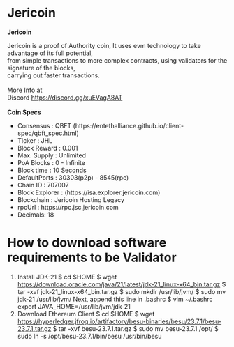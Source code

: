 # Jericoin
<strong>Jericoin </strong>

Jericoin is a proof of Authority coin, It uses evm technology to take advantage of its full potential,<br>
from simple transactions to more complex contracts, using validators for the signature of the blocks,<br>
carrying out faster transactions.<br>
<br>More Info at <br>
Discord https://discord.gg/xuEVagA8AT
<br><br><strong> Coin Specs </strong>

<ul>
  <li>Consensus : QBFT (https://entethalliance.github.io/client-spec/qbft_spec.html)</li>
  <li>Ticker : JHL
  <li>Block Reward : 0.001</li>
  <li>Max. Supply : Unlimited</li>
  <li>PoA Blocks : 0 - Infinite</li>
  <li>Block time : 10 Seconds</li>
  <li>DefaultPorts : 30303(p2p) - 8545(rpc)</li>
  <li>Chain ID : 707007</li>
  <li>Block Explorer : (https://isa.explorer.jericoin.com)</li>
  <li>Blockchain : Jericoin Hosting Legacy
  <li>rpcUrl : https://rpc.jsc.jericoin.com</li>
  <li>Decimals: 18</li>
 </ul>
  
# How to download software requirements to be Validator
1. Install JDK-21
  $ cd $HOME
  $ wget https://download.oracle.com/java/21/latest/jdk-21_linux-x64_bin.tar.gz
  $ tar -xvf jdk-21_linux-x64_bin.tar.gz
  $ sudo mkdir /usr/lib/jvm/
  $ sudo mv jdk-21 /usr/lib/jvm/
  Next, append this line in .bashrc
  $  vim ~/.bashrc
      export JAVA_HOME=/usr/lib/jvm/jdk-21
2. Download Ethereum Client
  $ cd $HOME
  $ wget https://hyperledger.jfrog.io/artifactory/besu-binaries/besu/23.7.1/besu-23.7.1.tar.gz
  $ tar -xvf besu-23.7.1.tar.gz
  $ sudo mv besu-23.7.1 /opt/
  $ sudo ln -s /opt/besu-23.7.1/bin/besu /usr/bin/besu
